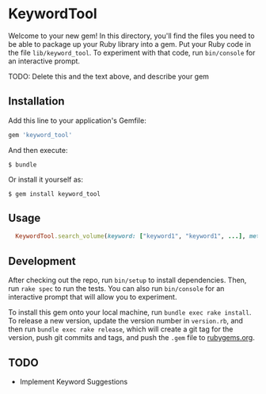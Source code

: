 # KeywordTool

Welcome to your new gem! In this directory, you'll find the files you need to be able to package up your Ruby library into a gem. Put your Ruby code in the file `lib/keyword_tool`. To experiment with that code, run `bin/console` for an interactive prompt.

TODO: Delete this and the text above, and describe your gem

## Installation

Add this line to your application's Gemfile:

```ruby
gem 'keyword_tool'
```

And then execute:

    $ bundle

Or install it yourself as:

    $ gem install keyword_tool

## Usage
  ```ruby
    KeywordTool.search_volume(keyword: ["keyword1", "keyword1", ...], metrics_location: "2840", output: 'json')
  ```

## Development

After checking out the repo, run `bin/setup` to install dependencies. Then, run `rake spec` to run the tests. You can also run `bin/console` for an interactive prompt that will allow you to experiment.

To install this gem onto your local machine, run `bundle exec rake install`. To release a new version, update the version number in `version.rb`, and then run `bundle exec rake release`, which will create a git tag for the version, push git commits and tags, and push the `.gem` file to [rubygems.org](https://rubygems.org).

## TODO
  - Implement Keyword Suggestions
